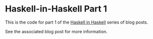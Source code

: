 # Haskell-in-Haskell Part 1

This is the code for part 1 of the [Haskell in Haskell](https://cronokirby.com/series/haskell-in-haskell/)
series of blog posts.

See the associated blog post for more information.
